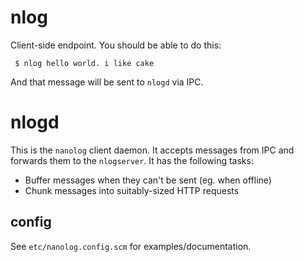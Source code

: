 
# nlog

Client-side endpoint. You should be able to do this:

```
 $ nlog hello world. i like cake
 ```

And that message will be sent to `nlogd` via IPC.


# nlogd

This is the `nanolog` client daemon. It accepts messages from IPC and forwards them to the `nlogserver`. It has the following tasks:

- Buffer messages when they can't be sent (eg. when offline)
- Chunk messages into suitably-sized HTTP requests


## config

See `etc/nanolog.config.scm` for examples/documentation.
